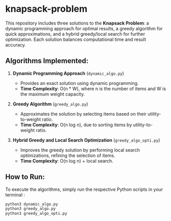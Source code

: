 # knapsack-problem
This repository includes three solutions to the **Knapsack Problem**: a dynamic programming approach for optimal results, a greedy algorithm for quick approximations, and a hybrid greedy/local search for further optimization. Each solution balances computational time and result accuracy.



## Algorithms Implemented:
1. **Dynamic Programming Approach** (`dynamic_algo.py`)
   - Provides an exact solution using dynamic programming.
   - **Time Complexity**: O(n * W), where n is the number of items and W is the maximum weight capacity.

2. **Greedy Algorithm** (`greedy_algo.py`)
   - Approximates the solution by selecting items based on their utility-to-weight ratio.
   - **Time Complexity**: O(n log n), due to sorting items by utility-to-weight ratio.

3. **Hybrid Greedy and Local Search Optimization** (`greedy_algo_opti.py`)
   - Improves the greedy solution by performing local search optimizations, refining the selection of items.
   - **Time Complexity**: O(n log n) + local search.

## How to Run:
To execute the algorithms, simply run the respective Python scripts in your terminal :

```bash
python3 dynamic_algo.py
python3 greedy_algo.py
python3 greedy_algo_opti.py
